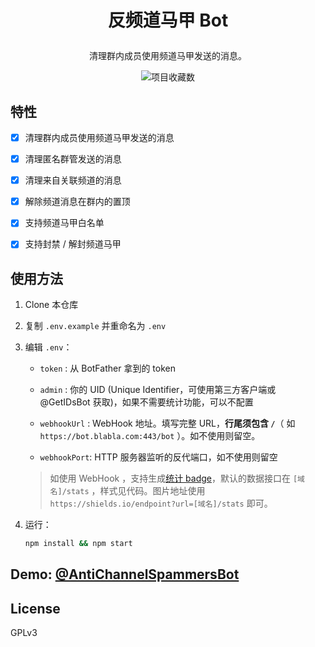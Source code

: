 # <b><p align="center">反频道马甲 Bot</p></b>

<p align="center">清理群内成员使用频道马甲发送的消息。</p>

<div align="center"> 
<!-- <img src="https://shields.io/endpoint?url=https://acsbot.anotia.top/stats" alt="统计信息"> -->
 <img src="https://img.shields.io/github/stars/AnotiaWang/AntiChannelSpammersBot?color=%2326A5E4&logo=GitHub" alt="项目收藏数">
</div>

## 特性

- [x] 清理群内成员使用频道马甲发送的消息

- [x] 清理匿名群管发送的消息

- [x] 清理来自关联频道的消息

- [x] 解除频道消息在群内的置顶

- [x] 支持频道马甲白名单

- [x] 支持封禁 / 解封频道马甲

## 使用方法

1. Clone 本仓库

2. 复制 `.env.example` 并重命名为 `.env`

2. 编辑 `.env`：

	- `token` : 从 BotFather 拿到的 token

	- `admin` : 你的 UID (Unique Identifier，可使用第三方客户端或 @GetIDsBot 获取)，如果不需要统计功能，可以不配置

	- `webhookUrl` : WebHook 地址。填写完整 URL，**行尾须包含 `/`**（ 如 `https://bot.blabla.com:443/bot` ）。如不使用则留空。

    - `webhookPort`: HTTP 服务器监听的反代端口，如不使用则留空

   > 如使用 WebHook ，支持生成[统计 badge](https://shields.io)，默认的数据接口在 `[域名]/stats` ，样式见代码。图片地址使用 `https://shields.io/endpoint?url=[域名]/stats` 即可。

3. 运行：

   ```bash
   npm install && npm start
   ```

## Demo: [@AntiChannelSpammersBot](https://t.me/AntiChannelSpammersBot)

## License

GPLv3

